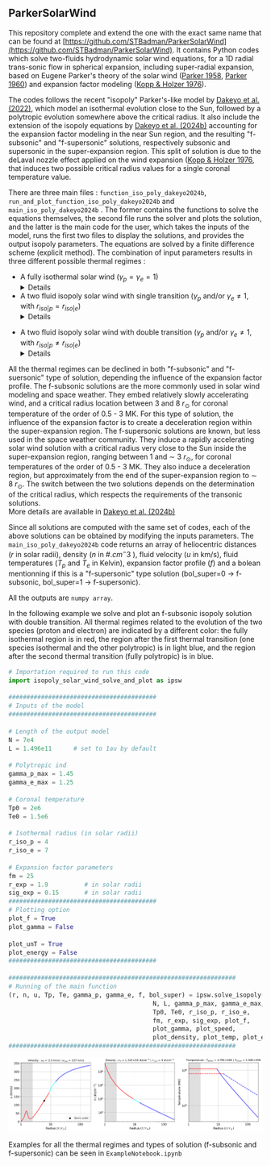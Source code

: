 ## ParkerSolarWind

This repository complete and extend the one with the exact same name that can be found at [https://github.com/STBadman/ParkerSolarWind](https://github.com/STBadman/ParkerSolarWind). 
It contains Python codes which solve two-fluids hydrodynamic solar wind equations, for a 1D radial trans-sonic flow in spherical expansion, including super-radial expansion, based on Eugene Parker's theory of the solar wind ([Parker 1958](https://ui.adsabs.harvard.edu/abs/1958ApJ...128..664P/abstract), [Parker 1960](https://ui.adsabs.harvard.edu/abs/1960ApJ...132..821P/abstract)) and expansion factor modeling ([Kopp & Holzer 1976](https://ui.adsabs.harvard.edu/abs/1976SoPh...49...43K/abstract)).

The codes follows the recent "isopoly" Parker's-like model by [Dakeyo et al. (2022)](https://ui.adsabs.harvard.edu/abs/2022ApJ...940..130D/abstract), which model an isothermal evolution close to the Sun, followed by a polytropic evolution somewhere above the critical radius. It also include the extension of the isopoly equations by [Dakeyo et al. (2024b)](https://ui.adsabs.harvard.edu/abs/2022ApJ...940..130D/abstract) accounting for the expansion factor modeling in the near Sun region, and the resulting "f-subsonic" and "f-supersonic" solutions, respectively subsonic and supersonic in the super-expansion region. This split of solution is due to the deLaval nozzle effect applied on the wind expansion ([Kopp & Holzer 1976](https://ui.adsabs.harvard.edu/abs/1976SoPh...49...43K/abstract), that induces two possible critical radius values for a single coronal temperature value. 

There are three main files : `function_iso_poly_dakeyo2024b`, `run_and_plot_function_iso_poly_dakeyo2024b` and `main_iso_poly_dakeyo2024b` . The former contains the functions to solve the equations themselves, the second file runs the solver and plots the solution, and the latter is the main code for the user, which takes the inputs of the model, runs the first two files to display the solutions, and provides the output isopoly parameters. The equations are solved by a finite difference scheme (explicit method). 
The combination of input parameters results in three different possible thermal regimes :

* A fully isothermal solar wind ($\gamma_p =  \gamma_e = 1$) <details><p> - This follows [Parker 1958](https://ui.adsabs.harvard.edu/abs/1958ApJ...128..664P/abstract), in which the solar wind fluid is held at a fixed temperature. Mass flux conservation results in a negative density gradient and in turn an outwards directed pressure gradient force. For sufficiently hot $T_0$, this outwards force outcompetes gravitation, resulting in a trans-sonic solar wind flow out to infinity. While such a constant temperature is non-physical in the heliosphere, it is a reasonable first approximation to behavior in the solar corona where coronal heating operates (equivalent version also available at [https://github.com/STBadman/ParkerSolarWind](https://github.com/STBadman/ParkerSolarWind)).</p></details>
* A two fluid isopoly solar wind with single transition ($\gamma_p$ and/or $\gamma_e \neq 1$,  with  $r_{iso|p} = r_{iso|e}$) <details><p> - Here, the solar wind temperature is allowed to cool with heliocentric distance, as is observed to actually occur in the solar wind (e.g. [Dakeyo et al. (2022)](https://ui.adsabs.harvard.edu/abs/2022ApJ...940..130D/abstract). 
This consists of an initial isothermal evolution (isothermal layer) up to a boundary distance called the "isothermal radius" $r_{iso}$, which can be interpreted in a first approximation as the region to which the coronal heating extends (as an abstract physical process, i.e. not related to the actual size of the corona). In the present solution case, both protons and electrons share the same transition, i.e. $r_{iso} = r_{iso|p} = r_{iso|e}$. 
For $r \gt r_{iso}$, the solar wind is constrained to follow a polytropic evolution which is initialized by the outer boundary conditions of the isothermal region. Protons and electrons can follow differentiate polytropic evolution ($\gamma_p \neq \gamma_e$ is possible). 
For most combinations of physical conditions, the trans-sonic critical point is located within the isothermal region. As long as the isothermal boundary is at sufficiently high altitude that the solar wind stays super-sonic at the transition to polytropic behavior, the solution remains on the asymptotically accelerating solution branch and a reasonable solar wind solution is obtained. The unphysical discontinuity at the regime transition can be smoothed by considering slowly varying polytropic indexes at the transition between the two regions, but this feature is not addressed here and may require in-depth work. </details></p> 
* A two fluid isopoly solar wind with double transition ($\gamma_p$ and/or $\gamma_e \neq 1$,  with  $r_{iso|p} \neq r_{iso|e}$) <details><p> - This case is closely similar to the single transition solution, at the difference that protons and electrons do not share the same isothermal radius. </details></p>

All the thermal regimes can be declined in both "f-subsonic" and "f-suersonic" type of solution, depending the influence of the expansion factor profile. 
The f-subsonic solutions are the more commonly used in solar wind modeling and space weather. They embed relatively slowly accelerating wind, and a critical radius location between 3 and 8 $r_\odot$ for coronal temperature of the order of 0.5 - 3 MK. For this type of solution, the influence of the expansion factor is to create a deceleration region within the super-expansion region. 
The f-supersonic solutions are known, but less used in the space weather community. They induce a rapidly accelerating solar wind solution with a critical radius very close to the Sun inside the super-expansion region, ranging between 1 and $\sim$ 3 $r_\odot$, for coronal temperatures of the order of 0.5 - 3 MK.  They also induce a deceleration region, but approximately from the end of the super-expansion region to $\sim$ 8 $r_\odot$. The switch between the two solutions depends on the determination of the critical radius, which respects the requirements of the transonic solutions.  
More details are available in [Dakeyo et al. (2024b)](https://ui.adsabs.harvard.edu/abs/2022ApJ...940..130D/abstract) 


Since all solutions are computed with the same set of codes, each of the above solutions can be obtained by modifying the inputs parameters. The `main_iso_poly_dakeyo2024b` code returns an array of heliocentric distances ($r$ in solar radii), density ($n$ in #.$cm^-3$ ), fluid velocity ($u$ in km/s), fluid temperatures ($T_p$ and $T_e$ in Kelvin), expansion factor profile ($f$) and a bolean mentionning if this is a "f-supersonic" type solution (bol_super=0 $\rightarrow$ f-subsonic, bol_super=1 $\rightarrow$ f-supersonic). 

All the outputs are `numpy array`. 

In the following example we solve and plot an f-subsonic isopoly solution with double transition. All thermal regimes related to the evolution of the two species (proton and electron) are indicated by a different color: the fully isothermal region is in red, the region after the first thermal transition (one species isothermal and the other polytropic) is in light blue, and the region after the second thermal transition (fully polytropic) is in blue. 

```python
# Importation required to run this code
import isopoly_solar_wind_solve_and_plot as ipsw

#########################################
# Inputs of the model 
#########################################

# Length of the output model
N = 7e4
L = 1.496e11      # set to 1au by default

# Polytropic ind
gamma_p_max = 1.45
gamma_e_max = 1.25

# Coronal temperature
Tp0 = 2e6
Te0 = 1.5e6

# Isothermal radius (in solar radii)
r_iso_p = 4 
r_iso_e = 7 

# Expansion factor parameters
fm = 25
r_exp = 1.9          # in solar radii
sig_exp = 0.15       # in solar radii
#########################################
# Plotting option 
plot_f = True
plot_gamma = False

plot_unT = True
plot_energy = False
#########################################

###############################################################
# Running of the main function
(r, n, u, Tp, Te, gamma_p, gamma_e, f, bol_super) = ipsw.solve_isopoly(
                                        N, L, gamma_p_max, gamma_e_max, 
                                        Tp0, Te0, r_iso_p, r_iso_e,
                                        fm, r_exp, sig_exp, plot_f, 
                                        plot_gamma, plot_speed, 
                                        plot_density, plot_temp, plot_energy)
###############################################################
```
![image](isopoly_example.png)

Examples for all the thermal regimes and types of solution (f-subsonic and f-supersonic) can be seen in `ExampleNotebook.ipynb`


